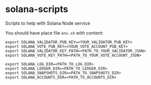 # solana-scripts
Scripts to help with Solana Node service

You should have place file `env.sh` with content:
```
export SOLANA_VALIDATOR_PUB_KEY=<YOUR_VALIDATOR_PUB_KEY>
export SOLANA_VOTE_PUB_KEY=<YOUR_VOTE_ACCOUNT_PUB_KEY>
export SOLANA_VALIDATOR_KEY_PATH=<PATH_TO_YOUR_VALIDATOR_JSON>
export SOLANA_VOTE_KEY_PATH=<PATH_TO_YOUR_VOTE_ACCOUNT_JSON>

export SOLANA_LOG_DIR=<PATH_TO_LOG_DIR>
export SOLANA_LEDGER_DIR=<PATH_TO_LEDGER_DIR>
export SOLANA_SNAPSHOTS_DIR=<PATH_TO_SNAPSHOTS_DIR>
export SOLANA_ACCOUNTS_DIR=<PATH_TO_ACCOUNTS_DIR>
```

